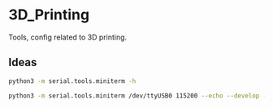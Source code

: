 # 3D_Printing

Tools, config related to 3D printing.

## Ideas

```sh
python3 -m serial.tools.miniterm -h

python3 -m serial.tools.miniterm /dev/ttyUSB0 115200 --echo --develop --filter debug
```
